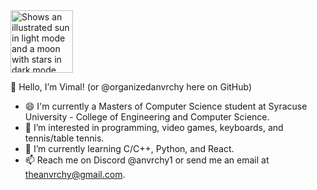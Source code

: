 <picture>
  <source media="(prefers-color-scheme: dark)" srcset="https://user-images.githubusercontent.com/25423296/163456776-7f95b81a-f1ed-45f7-b7ab-8fa810d529fa.png">
  <source media="(prefers-color-scheme: light)" srcset="https://user-images.githubusercontent.com/25423296/163456779-a8556205-d0a5-45e2-ac17-42d089e3c3f8.png">
  <img alt="Shows an illustrated sun in light mode and a moon with stars in dark mode." src="https://user-images.githubusercontent.com/25423296/163456779-a8556205-d0a5-45e2-ac17-42d089e3c3f8.png" width="100">
</picture>


👋 Hello, I’m Vimal! (or @organizedanvrchy here on GitHub)
- 😄 I'm currently a Masters of Computer Science student at Syracuse University - College of Engineering and Computer Science.
- 👀 I’m interested in programming, video games, keyboards, and tennis/table tennis.
- 🌱 I’m currently learning C/C++, Python, and React.
- 📫 Reach me on Discord @anvrchy1 or send me an email at theanvrchy@gmail.com.

<!---
organizedanvrchy/organizedanvrchy is a ✨ special ✨ repository because its `README.md` (this file) appears on your GitHub profile.
You can click the Preview link to take a look at your changes.
--->
